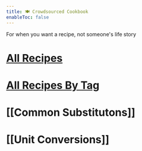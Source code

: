 ```yaml
---
title: 🍽️ Crowdsourced Cookbook
enableToc: false
---
```


For when you want a recipe, not someone's life story

# [All Recipes](recipes/)

# [All Recipes By Tag](tags/)

# [[Common Substitutons]]

# [[Unit Conversions]]